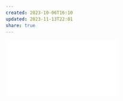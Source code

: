 ```yaml
---
created: 2023-10-06T16:10
updated: 2023-11-13T22:01
share: true
---
```

![Về Tính Uy Quyền của Khảo tả Dân Tộc Học.pdf](../../assets/attachments/V%E1%BB%81%20T%C3%ADnh%20Uy%20Quy%E1%BB%81n%20c%E1%BB%A7a%20Kh%E1%BA%A3o%20t%E1%BA%A3%20D%C3%A2n%20T%E1%BB%99c%20H%E1%BB%8Dc.pdf)